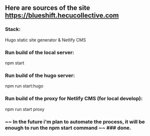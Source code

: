 ## Here are sources of the site https://blueshift.hecucollective.com
### Stack:
Hugo static site generator & Netlify CMS
 
### Run build of the local server:
npm start
### Run build of the hugo server:
npm run start:hugo
### Run build of the proxy for Netlify CMS (for local develop):
npm run start proxy
### ~~ In the future i'm plan to automate the process, it will be enough to run the npm start command ~~ ### done.
 
 
